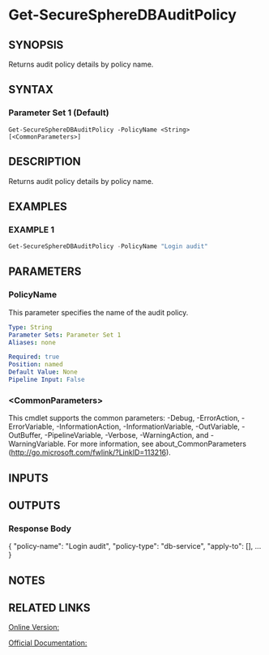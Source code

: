 ﻿# Get-SecureSphereDBAuditPolicy

## SYNOPSIS
Returns audit policy details by policy name.

## SYNTAX

### Parameter Set 1 (Default)
```
Get-SecureSphereDBAuditPolicy -PolicyName <String> [<CommonParameters>]
```

## DESCRIPTION
Returns audit policy details by policy name.

## EXAMPLES

### EXAMPLE 1

```powershell
Get-SecureSphereDBAuditPolicy -PolicyName "Login audit"
```

## PARAMETERS

### PolicyName
This parameter specifies the name of the audit policy.

```yaml
Type: String
Parameter Sets: Parameter Set 1
Aliases: none

Required: true
Position: named
Default Value: None
Pipeline Input: False
```

### \<CommonParameters\>
This cmdlet supports the common parameters: -Debug, -ErrorAction, -ErrorVariable, -InformationAction, -InformationVariable, -OutVariable, -OutBuffer, -PipelineVariable, -Verbose, -WarningAction, and -WarningVariable. For more information, see about_CommonParameters (http://go.microsoft.com/fwlink/?LinkID=113216).

## INPUTS

## OUTPUTS

### Response Body
{
"policy-name": "Login audit",
"policy-type": "db-service",
"apply-to": [],
...
}

## NOTES

## RELATED LINKS

[Online Version:](https://github.com/akshinmustafayev/Documentation/MD)

[Official Documentation:](https://docs.imperva.com/bundle/v13.6-api-reference-guide/page/70911.htm)



